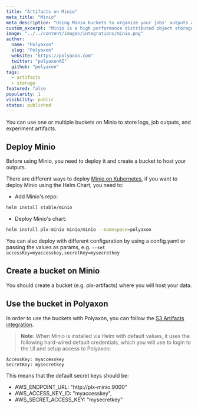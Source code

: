 ```yaml
---
title: "Artifacts on Minio"
meta_title: "Minio"
meta_description: "Using Minio buckets to organize your jobs' outputs and experiments' artifacts. Polyaxon allows users to connect to one or multiple buckets on Minio to store job outputs and experiment artifacts."
custom_excerpt: "Minio is a high performance distributed object storage server, designed for large-scale private cloud infrastructure."
image: "../../content/images/integrations/minio.png"
author:
  name: "Polyaxon"
  slug: "Polyaxon"
  website: "https://polyaxon.com"
  twitter: "polyaxonAI"
  github: "polyaxon"
tags:
  - artifacts
  - storage
featured: false
popularity: 1
visibility: public
status: published
---
```


You can use one or multiple buckets on Minio to store logs, job outputs, and experiment artifacts.

## Deploy Minio

Before using Minio, you need to deploy it and create a bucket to host your outputs.

There are different ways to deploy [Minio on Kubernetes](https://docs.min.io/docs/deploy-minio-on-kubernetes), 
if you want to deploy Minio using the Helm Chart, you need to:

 * Add Minio's repo:
 
```bash
helm install stable/minio
```

 * Deploy Minio's chart:

```bash
helm install plx-minio minio/minio --namespace=polyaxon
```

You can also deploy with different configuration by using a config.yaml or passing the values as params, e.g. `--set accessKey=myaccesskey,secretKey=mysecretkey`

## Create a bucket on Minio

You should create a bucket (e.g. plx-artifacts) where you will host your data.

## Use the bucket in Polyaxon

In order to use the buckets with Polyaxon, you can follow the [S3 Artifacts integration](/integrations/artifacts-on-s3/).


> **Note**: When Minio is installed via Helm with default values, it uses the following hard-wired default credentials, which you will use to login to the UI and setup access to Polyaxon:
```
AccessKey: myaccesskey
SecretKey: mysecretkey
```
This means that the default secret keys should be:
* AWS_ENDPOINT_URL: "http://plx-minio:9000"
* AWS_ACCESS_KEY_ID: "myaccesskey",
* AWS_SECRET_ACCESS_KEY: "mysecretkey"
